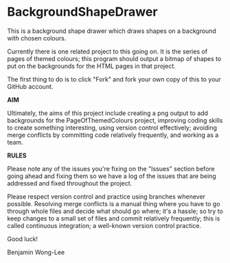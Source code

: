 # BackgroundShapeDrawer
This is a background shape drawer which draws shapes on a background with chosen colours.

Currently there is one related project to this going on. It is the series of pages of themed colours; this program should output a bitmap of shapes to put on the backgrounds for the HTML pages in that project. 

The first thing to do is to click "Fork" and fork your own copy of this to your GitHub account.

**AIM**

Ultimately, the aims of this project include creating a png output to add backgrounds for the PageOfThemedColours project, improving coding skills to create something interesting, using version control effectively; avoiding merge conflicts by committing code relatively frequently, and working as a team.

**RULES**

Please note any of the issues you're fixing on the "Issues" section before going ahead and fixing them so we have a log of the issues that are being addressed and fixed throughout the project. 

Please respect version control and practice using branches whenever possible. Resolving merge conflicts is a manual thing where you have to go through whole files and decide what should go where; it's a hassle; so try to keep changes to a small set of files and commit relatively frequently; this is called continuous integration; a well-known version control practice.

Good luck!

Benjamin Wong-Lee
